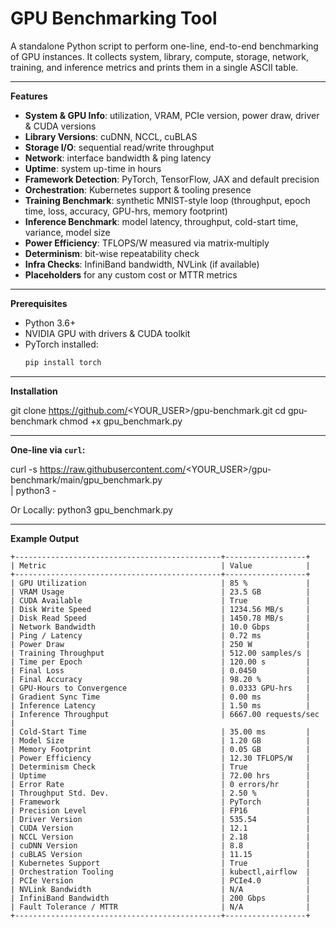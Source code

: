 # GPU Benchmarking Tool

A standalone Python script to perform one-line, end-to-end benchmarking of GPU instances. It collects system, library, compute, storage, network, training, and inference metrics and prints them in a single ASCII table.

---

**Features**

- **System & GPU Info**: utilization, VRAM, PCIe version, power draw, driver & CUDA versions  
- **Library Versions**: cuDNN, NCCL, cuBLAS  
- **Storage I/O**: sequential read/write throughput  
- **Network**: interface bandwidth & ping latency  
- **Uptime**: system up-time in hours  
- **Framework Detection**: PyTorch, TensorFlow, JAX and default precision  
- **Orchestration**: Kubernetes support & tooling presence  
- **Training Benchmark**: synthetic MNIST-style loop (throughput, epoch time, loss, accuracy, GPU-hrs, memory footprint)  
- **Inference Benchmark**: model latency, throughput, cold-start time, variance, model size  
- **Power Efficiency**: TFLOPS/W measured via matrix‐multiply  
- **Determinism**: bit-wise repeatability check  
- **Infra Checks**: InfiniBand bandwidth, NVLink (if available)  
- **Placeholders** for any custom cost or MTTR metrics  

---

**Prerequisites**

- Python 3.6+  
- NVIDIA GPU with drivers & CUDA toolkit  
- PyTorch installed:  
  ```bash
  pip install torch

---

**Installation**

git clone https://github.com/<YOUR_USER>/gpu-benchmark.git
cd gpu-benchmark
chmod +x gpu_benchmark.py

---

**One-line via `curl`:**

curl -s https://raw.githubusercontent.com/<YOUR_USER>/gpu-benchmark/main/gpu_benchmark.py \
  | python3 -

Or Locally:
python3 gpu_benchmark.py

---

**Example Output**

```text
+----------------------------------------------+------------------+
| Metric                                       | Value            |
+----------------------------------------------+------------------+
| GPU Utilization                              | 85 %             |
| VRAM Usage                                   | 23.5 GB          |
| CUDA Available                               | True             |
| Disk Write Speed                             | 1234.56 MB/s     |
| Disk Read Speed                              | 1450.78 MB/s     |
| Network Bandwidth                            | 10.0 Gbps        |
| Ping / Latency                               | 0.72 ms          |
| Power Draw                                   | 250 W            |
| Training Throughput                          | 512.00 samples/s |
| Time per Epoch                               | 120.00 s         |
| Final Loss                                   | 0.0450           |
| Final Accuracy                               | 98.20 %          |
| GPU-Hours to Convergence                     | 0.0333 GPU-hrs   |
| Gradient Sync Time                           | 0.00 ms          |
| Inference Latency                            | 1.50 ms          |
| Inference Throughput                         | 6667.00 requests/sec |
| Cold-Start Time                              | 35.00 ms         |
| Model Size                                   | 1.20 GB          |
| Memory Footprint                             | 0.05 GB          |
| Power Efficiency                             | 12.30 TFLOPS/W   |
| Determinism Check                            | True             |
| Uptime                                       | 72.00 hrs        |
| Error Rate                                   | 0 errors/hr      |
| Throughput Std. Dev.                         | 2.50 %           |
| Framework                                    | PyTorch          |
| Precision Level                              | FP16             |
| Driver Version                               | 535.54           |
| CUDA Version                                 | 12.1             |
| NCCL Version                                 | 2.18             |
| cuDNN Version                                | 8.8              |
| cuBLAS Version                               | 11.15            |
| Kubernetes Support                           | True             |
| Orchestration Tooling                        | kubectl,airflow  |
| PCIe Version                                 | PCIe4.0          |
| NVLink Bandwidth                             | N/A              |
| InfiniBand Bandwidth                         | 200 Gbps         |
| Fault Tolerance / MTTR                       | N/A              |
+----------------------------------------------+------------------+
